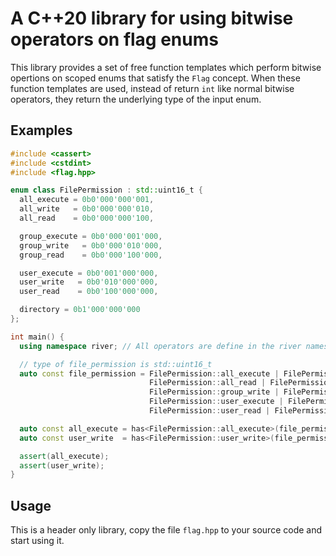 # A C++20 library for using bitwise operators on flag enums

This library provides a set of free function templates which perform bitwise opertions on scoped enums that satisfy the `Flag` concept. When these function templates are used, instead of return `int` like normal bitwise operators, they return the underlying type of the input enum.

## Examples

```cpp
#include <cassert>
#include <cstdint>
#include <flag.hpp>

enum class FilePermission : std::uint16_t {
  all_execute = 0b0'000'000'001,
  all_write   = 0b0'000'000'010,
  all_read    = 0b0'000'000'100,

  group_execute = 0b0'000'001'000,
  group_write   = 0b0'000'010'000,
  group_read    = 0b0'000'100'000,

  user_execute = 0b0'001'000'000,
  user_write   = 0b0'010'000'000,
  user_read    = 0b0'100'000'000,

  directory = 0b1'000'000'000
};

int main() {
  using namespace river; // All operators are define in the river namespace

  // type of file_permission is std::uint16_t
  auto const file_permission = FilePermission::all_execute | FilePermission::all_write |
                               FilePermission::all_read | FilePermission::group_execute |
                               FilePermission::group_write | FilePermission::group_read |
                               FilePermission::user_execute | FilePermission::user_write |
                               FilePermission::user_read | FilePermission::directory;

  auto const all_execute = has<FilePermission::all_execute>(file_permission);
  auto const user_write  = has<FilePermission::user_write>(file_permission);

  assert(all_execute);
  assert(user_write);
}
```

## Usage
This is a header only library, copy the file `flag.hpp` to your source code and start using it.
